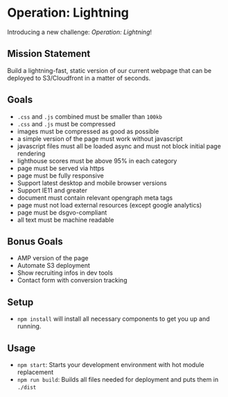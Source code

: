 # Operation: Lightning

Introducing a new challenge: _Operation: Lightning_!

## Mission Statement
Build a lightning-fast, static version of our current webpage that can be deployed to S3/Cloudfront in a matter of seconds.

## Goals
- `.css` and `.js` combined must be smaller than `100kb`
- `.css` and `.js` must be compressed
- images must be compressed as good as possible
- a simple version of the page must work without javascript
- javascript files must all be loaded async and must not block initial page rendering
- lighthouse scores must be above 95% in each category
- page must be served via https
- page must be fully responsive
- Support latest desktop and mobile browser versions
- Support IE11 and greater
- document must contain relevant opengraph meta tags
- page must not load external resources (except google analytics)
- page must be dsgvo-compliant
- all text must be machine readable

## Bonus Goals
- AMP version of the page
- Automate S3 deployment
- Show recruiting infos in dev tools
- Contact form with conversion tracking

## Setup
- `npm install` will install all necessary components to get you up and running.

## Usage
- `npm start`: Starts your development environment with hot module replacement
- `npm run build`: Builds all files needed for deployment and puts them in `./dist`
